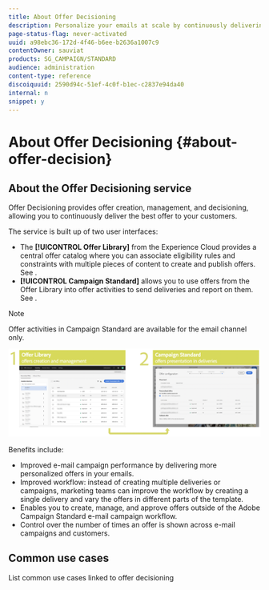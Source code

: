 ```yaml
---
title: About Offer Decisioning
description: Personalize your emails at scale by continuously delivering the best offers to your customers.
page-status-flag: never-activated
uuid: a98ebc36-172d-4f46-b6ee-b2636a1007c9
contentOwner: sauviat
products: SG_CAMPAIGN/STANDARD
audience: administration
content-type: reference
discoiquuid: 2590d94c-51ef-4c0f-b1ec-c2837e94da40
internal: n
snippet: y
---
```


# About Offer Decisioning {#about-offer-decision}

## About the Offer Decisioning service

Offer Decisioning provides offer creation, management, and decisioning, allowing you to continuously deliver the best offer to your customers.

The service is built up of two user interfaces: 

* The **[!UICONTROL Offer Library]** from the Experience Cloud provides a central offer catalog where you can associate eligibility rules and constraints with multiple pieces of content to create and publish offers. See [](../../offer-library/using/accessing-the-offer-library.md).
* **[!UICONTROL Campaign Standard]** allows you to use offers from the Offer Library into offer activities to send deliveries and report on them. See [](../../campaign-standard/using/inserting-offer-activities.md).

>[!NOTE]
>
>Offer activities in Campaign Standard are available for the email channel only.

![](assets/offers_process.png)

Benefits include:

* Improved e-mail campaign performance by delivering more personalized offers in your emails.
* Improved workflow: instead of creating multiple deliveries or campaigns, marketing teams can improve the workflow by creating a single delivery and vary the offers in different parts of the template.
* Enables you to create, manage, and approve offers outside of the Adobe Campaign Standard e-mail campaign workflow.
* Control over the number of times an offer is shown across e-mail campaigns and customers.

## Common use cases

List common use cases linked to offer decisioning
